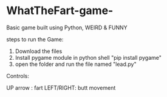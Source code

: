 # WhatTheFart-game-
Basic game built using Python, WEIRD & FUNNY

steps to run the Game:
 1. Download the files
 2. Install pygame module in python shell "pip install pygame"
 3. open the folder and run the file named "lead.py"
 
 Controls:
 
 UP arrow  : fart
 LEFT/RIGHT: butt movement
 
 

